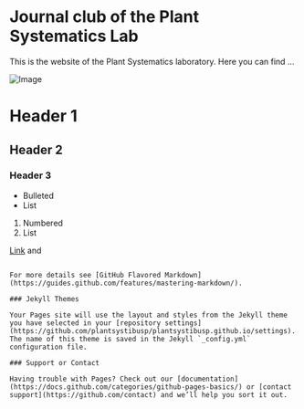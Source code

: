 # Journal club of the Plant Systematics Lab

This is the website of the Plant Systematics laboratory. Here you can find ...

![Image](/home/spreinalesl/Downloads/imagen.jpg)

# Header 1
## Header 2
### Header 3

- Bulleted
- List

1. Numbered
2. List

[Link](url) and 
```

For more details see [GitHub Flavored Markdown](https://guides.github.com/features/mastering-markdown/).

### Jekyll Themes

Your Pages site will use the layout and styles from the Jekyll theme you have selected in your [repository settings](https://github.com/plantsystibusp/plantsystibusp.github.io/settings). The name of this theme is saved in the Jekyll `_config.yml` configuration file.

### Support or Contact

Having trouble with Pages? Check out our [documentation](https://docs.github.com/categories/github-pages-basics/) or [contact support](https://github.com/contact) and we’ll help you sort it out.
